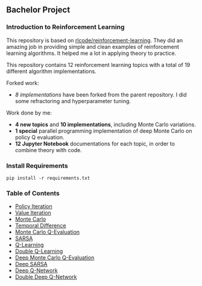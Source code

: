 ## Bachelor Project

### Introduction to Reinforcement Learning

This repository is based on [rlcode/reinforcement-learning](https://github.com/rlcode/reinforcement-learning).
They did an amazing job in providing simple and clean examples of reinforcement learning algorithms.
It helped me a lot in applying theory to practice.

This repository contains 12 reinforcement learning topics with a total of 19 different algorithm implementations.

Forked work:
 - *8 implementations* have been forked from the parent repository. I did some refractoring and hyperparameter tuning.

Work done by me:
 - **4 new topics** and **10 implementations**, including Monte Carlo variations.
 - **1 special** parallel programming implementation of deep Monte Carlo on policy Q evaluation.
 - **12 Jupyter Notebook** documentations for each topic, in order to combine theory with code.

### Install Requirements
```
pip install -r requirements.txt
```

### Table of Contents

- [Policy Iteration](1-policy-iteration/policy_iteration.ipynb)
- [Value Iteration](2-value-iteration/value_iteration.ipynb)
- [Monte Carlo](3-monte-carlo/mc_agent.ipynb)
- [Temporal Difference](4-temporal-difference/td_agent.ipynb)
- [Monte Carlo Q-Evaluation](5-monte-carlo-q-evaluation/mc_q_eval_agent.ipynb)
- [SARSA](6-sarsa/sarsa_agent.ipynb)
- [Q-Learning](7-q-learning/q_learning_agent.ipynb)
- [Double Q-Learning](8-double-q-learning/double_q_learning_agent.ipynb)
- [Deep Monte Carlo Q-Evaluation](9-deep-monte-carlo-q-evaluation/deep_mc_q_eval_agent.ipynb)
- [Deep SARSA](10-deep-sarsa/deep_sarsa_agent.ipynb)
- [Deep Q-Network](11-dqn/cartpole_dqn.ipynb)
- [Double Deep Q-Network](12-double-dqn/cartpole_ddqn.ipynb)